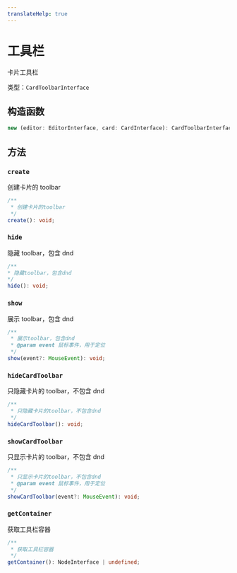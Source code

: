```yaml
---
translateHelp: true
---
```


# 工具栏

卡片工具栏

类型：`CardToolbarInterface`

## 构造函数

```ts
new (editor: EditorInterface, card: CardInterface): CardToolbarInterface
```

## 方法

### `create`

创建卡片的 toolbar

```ts
/**
 * 创建卡片的toolbar
 */
create(): void;
```

### `hide`

隐藏 toolbar，包含 dnd

```ts
/**
* 隐藏toolbar，包含dnd
*/
hide(): void;
```

### `show`

展示 toolbar，包含 dnd

```ts
/**
 * 展示toolbar，包含dnd
 * @param event 鼠标事件，用于定位
 */
show(event?: MouseEvent): void;
```

### `hideCardToolbar`

只隐藏卡片的 toolbar，不包含 dnd

```ts
/**
 * 只隐藏卡片的toolbar，不包含dnd
 */
hideCardToolbar(): void;
```

### `showCardToolbar`

只显示卡片的 toolbar，不包含 dnd

```ts
/**
 * 只显示卡片的toolbar，不包含dnd
 * @param event 鼠标事件，用于定位
 */
showCardToolbar(event?: MouseEvent): void;
```

### `getContainer`

获取工具栏容器

```ts
/**
 * 获取工具栏容器
 */
getContainer(): NodeInterface | undefined;
```
